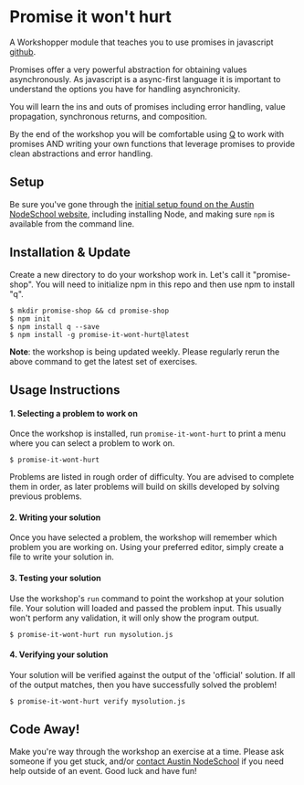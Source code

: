 # Promise it won't hurt #

A Workshopper module that teaches you to use promises in javascript
[github](https://github.com/stevekane/promise-it-wont-hurt).

Promises offer a very powerful abstraction for obtaining values asynchronously.
As javascript is a async-first language it is important to understand the options you have for handling asynchronicity.

You will learn the ins and outs of promises including error handling, value propagation, synchronous returns, and composition.

By the end of the workshop you will be comfortable using [Q](https://github.com/kriskowal/q) to work with promises AND writing your own functions that leverage promises to provide clean abstractions and error handling.

## Setup ##

Be sure you've gone through the
[initial setup found on the Austin NodeSchool website](http://nodeschool.io/austin/#getting-started),
including installing Node, and making sure `npm` is available from the command line.

## Installation & Update

Create a new directory to do your workshop work in.  Let's call it "promise-shop".
You will need to initialize npm in this repo and then use npm to install "q".

```
$ mkdir promise-shop && cd promise-shop
$ npm init
$ npm install q --save
$ npm install -g promise-it-wont-hurt@latest
```

**Note**: the workshop is being updated weekly. 
Please regularly rerun the above command to get the latest set of exercises.

## Usage Instructions

#### 1. Selecting a problem to work on

Once the workshop is installed, run `promise-it-wont-hurt` to print a menu
where you can select a problem to work on.

```
$ promise-it-wont-hurt
```

Problems are listed in rough order of difficulty. You are advised to complete them in order, as later problems
will build on skills developed by solving previous problems.

#### 2. Writing your solution

Once you have selected a problem, the workshop will remember which problem you are working on. 
Using your preferred editor, simply create a file to write your solution in.

#### 3. Testing your solution

Use the workshop's `run` command to point the workshop at your solution file. Your solution will loaded 
and passed the problem input. This usually won't perform any validation, it will only show the program output.

```
$ promise-it-wont-hurt run mysolution.js
```

#### 4. Verifying your solution

Your solution will be verified against the output of the 'official' solution. 
If all of the output matches, then you have successfully solved the problem!

```
$ promise-it-wont-hurt verify mysolution.js
```

## Code Away! ##

Make you're way through the workshop an exercise at a time. Please ask someone
if you get stuck, and/or
[contact Austin NodeSchool](http://nodeschool.io/austin/#contact) if you need help
outside of an event. Good luck and have fun!